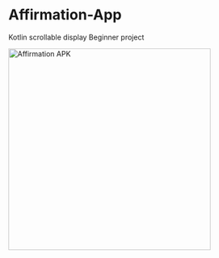 # Affirmation-App

Kotlin scrollable display Beginner project
<p><img align="center" alt="Affirmation APK" width="400" src="https://post.psychcentral.com/wp-content/uploads/sites/4/2021/10/human-brain-covered-in-green-grass-sprout-growing-732x549-thumbnail-732x549.jpg"/> <p/>